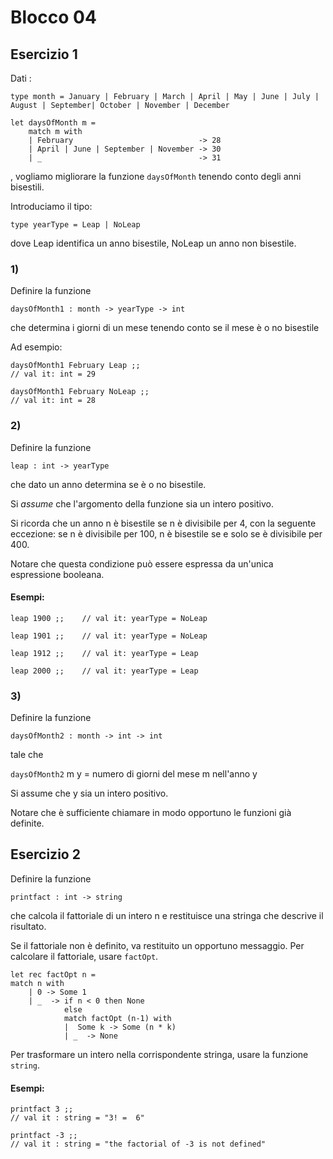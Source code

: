 # Blocco 04

## Esercizio 1

Dati : 

    type month = January | February | March | April | May | June | July | August | September| October | November | December

    let daysOfMonth m =
        match m with
        | February                            -> 28
        | April | June | September | November -> 30
        | _                                   -> 31
   
, vogliamo migliorare la funzione `daysOfMonth` tenendo conto degli anni bisestili.

Introduciamo il tipo:

    type yearType = Leap | NoLeap

dove Leap identifica un anno bisestile, NoLeap un anno non bisestile.

### 1)  

Definire la funzione

`daysOfMonth1 : month -> yearType -> int`

che determina i giorni di un mese tenendo conto se il mese è o no bisestile

Ad esempio:

    daysOfMonth1 February Leap ;;
    // val it: int = 29

    daysOfMonth1 February NoLeap ;;
    // val it: int = 28

### 2)

Definire  la funzione

`leap : int -> yearType`

che dato un anno determina se è o no bisestile.

Si *assume* che l'argomento  della funzione sia un intero positivo.

Si ricorda che un anno n è bisestile se n è divisibile per 4, con la seguente eccezione:
se n è divisibile per 100, n è bisestile se e solo se è divisibile per 400.

Notare che questa condizione può essere espressa da un'unica espressione booleana.

#### Esempi:

    leap 1900 ;;    // val it: yearType = NoLeap

    leap 1901 ;;    // val it: yearType = NoLeap

    leap 1912 ;;    // val it: yearType = Leap

    leap 2000 ;;    // val it: yearType = Leap
 

### 3)

Definire la funzione

`daysOfMonth2 : month -> int -> int`

tale che

`daysOfMonth2` m y = numero di giorni del mese m nell'anno y

Si assume che y sia un intero positivo.

Notare che è sufficiente chiamare in modo  opportuno le funzioni già definite.

## Esercizio 2

Definire la funzione

`printfact : int -> string`

che calcola il fattoriale di un intero n e restituisce una stringa che descrive il risultato.

Se il fattoriale non è definito, va restituito un opportuno messaggio.
Per calcolare il fattoriale, usare `factOpt`.

    let rec factOpt n =
    match n with
        | 0 -> Some 1
        | _  -> if n < 0 then None
                else
                match factOpt (n-1) with
                |  Some k -> Some (n * k)
                | _  -> None

Per trasformare un intero nella corrispondente stringa, usare la funzione `string`.

#### Esempi:

    printfact 3 ;;
    // val it : string = "3! =  6"

    printfact -3 ;;
    // val it : string = "the factorial of -3 is not defined"